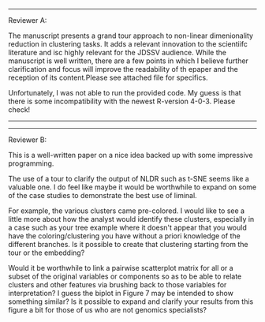 ------------------------------------------------------
Reviewer A:

The manuscript presents a grand tour approach to non-linear dimenionality reduction in clustering tasks. It adds a relevant innovation to the scientiifc literature and isc highly relevant for the JDSSV audience. While the manuscript is well written, there are a few points in which I believe further clarification and focus will improve the readability of th epaper and the reception of its content.Please see attached file for specifics.

Unfortunately, I was not able to run the provided code. My guess is that there is some incompatibility with the newest R-version 4-0-3. Please check!



------------------------------------------------------



------------------------------------------------------
Reviewer B:

This is a well-written paper on a nice idea backed up with some impressive programming.

The use of a tour to clarify the output of NLDR such as t-SNE seems like a valuable one.  I do feel like maybe it would be worthwhile to expand on some of the case studies to demonstrate the best use of liminal.

For example, the various clusters came pre-colored.  I would like to see a little more about how the analyst would identify these clusters, especially in a case such as your tree example where it doesn't appear that you would have the coloring/clustering you have without a priori knowledge of the different branches.  Is it possible to create that clustering starting from the tour or the embedding?

Would it be worthwhile to link a pairwise scatterplot matrix for all or a subset of the original variables or components so as to be able to relate clusters and other features via brushing back to those variables for interpretation?  I guess the biplot in Figure 7 may be intended to show something similar?  Is it possible to expand and clarify your results from this figure a bit for those of us who are not genomics specialists?
